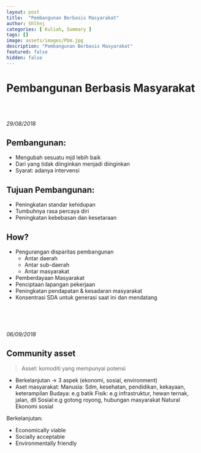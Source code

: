 ```yaml
---
layout: post
title:  "Pembangunan Berbasis Masyarakat"
author: Shlhnj
categories: [ Kuliah, Summary ]
tags: []
image: assets/images/Pbm.jpg
description: "Pembangunan Berbasis Masyarakat"
featured: false
hidden: false
---
```

# Pembangunan Berbasis Masyarakat

<br>
<br>

*29/08/2018*

## Pembangunan: <br>
- Mengubah sesuatu mjd lebih baik 
- Dari yang tidak diinginkan menjadi diinginkan
- Syarat: adanya intervensi



## Tujuan Pembangunan: <br>
- Peningkatan standar kehidupan
- Tumbuhnya rasa percaya diri
- Peningkatan kebebasan dan kesetaraan



## How?
- Pengurangan disparitas pembangunan
	- Antar daerah
	- Antar sub-daerah
	- Antar masyarakat
- Pemberdayaan Masyarakat
- Penciptaan lapangan pekerjaan
- Peningkatan pendapatan & kesadaran masyarakat
- Konsentrasi SDA untuk generasi saat ini dan mendatang

<br>
<br>
<br>


*06/09/2018*

## Community asset
> Asset: komoditi yang mempunyai potensi


- Berkelanjutan -> 3 aspek (ekonomi, sosial, environment)
- Aset masyarakat: 	Manusia: Sdm, kesehatan, pendidikan, kekayaan, keterampilan
			Budaya: e.g batik
			Fisik: e.g infrastruktur, hewan ternak, jalan, dll
			Sosial:e.g gotong royong, hubungan masyarakat
			Natural
			Ekonomi sosial

Berkelanjutan: 
- Economically viable
- Socially acceptable
- Environmentally friendly

